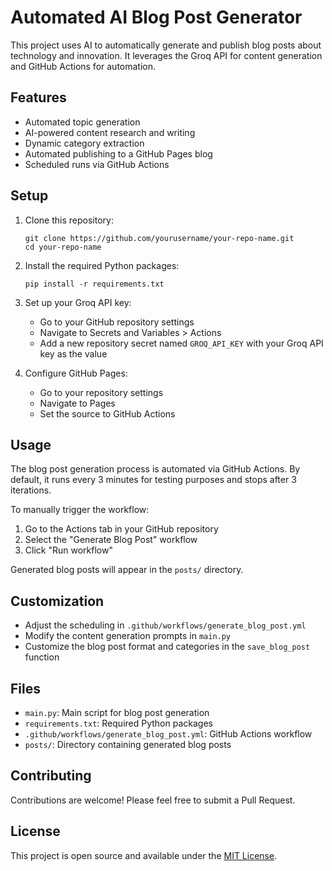 # Automated AI Blog Post Generator

This project uses AI to automatically generate and publish blog posts about technology and innovation. It leverages the Groq API for content generation and GitHub Actions for automation.

## Features

- Automated topic generation
- AI-powered content research and writing
- Dynamic category extraction
- Automated publishing to a GitHub Pages blog
- Scheduled runs via GitHub Actions

## Setup

1. Clone this repository:
   ```
   git clone https://github.com/yourusername/your-repo-name.git
   cd your-repo-name
   ```

2. Install the required Python packages:
   ```
   pip install -r requirements.txt
   ```

3. Set up your Groq API key:
   - Go to your GitHub repository settings
   - Navigate to Secrets and Variables > Actions
   - Add a new repository secret named `GROQ_API_KEY` with your Groq API key as the value

4. Configure GitHub Pages:
   - Go to your repository settings
   - Navigate to Pages
   - Set the source to GitHub Actions

## Usage

The blog post generation process is automated via GitHub Actions. By default, it runs every 3 minutes for testing purposes and stops after 3 iterations.

To manually trigger the workflow:
1. Go to the Actions tab in your GitHub repository
2. Select the "Generate Blog Post" workflow
3. Click "Run workflow"

Generated blog posts will appear in the `posts/` directory.

## Customization

- Adjust the scheduling in `.github/workflows/generate_blog_post.yml`
- Modify the content generation prompts in `main.py`
- Customize the blog post format and categories in the `save_blog_post` function

## Files

- `main.py`: Main script for blog post generation
- `requirements.txt`: Required Python packages
- `.github/workflows/generate_blog_post.yml`: GitHub Actions workflow
- `posts/`: Directory containing generated blog posts

## Contributing

Contributions are welcome! Please feel free to submit a Pull Request.

## License

This project is open source and available under the [MIT License](LICENSE).